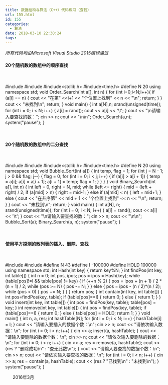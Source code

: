 ```yaml
---
title: 数据结构与算法（C++）代码练习（查找）
url: 155.html
id: 155
categories:
  - 算法
date: 2018-03-10 22:30:24
tags:
---
```


_所有代码均由Microsoft Visual Studio 2015编译通过_      

#### 20个随机数的数组中的顺序查找

 

#include<iostream>
#include<iomanip>
#include<stdlib.h>
#include<time.h>
#define N 20
using namespace std;
void Order_Search(int a\[\], int n)
{
    for (int i=0;i<N;i++){
        if (a\[i\] == n) {
            cout << "在第" <<i+1 << "个位置上找到" << n << "\\n";
            return;
        }
    }
    cout << "未找到\\n";
    return;
}
void main()
{
    int a\[N\],n;
    srand(unsigned(time));
    for (int i = 0; i < N; i++)
    {
        a\[i\] = rand();
        cout << a\[i\] << '\\t';
    }
    cout << "\\n请输入要查找的数：";
    cin >> n;
    cout << "\\n\\n";
    Order_Search(a,n);
    system("pause");
}

   

#### 20个随机数的数组中的二分查找

 

#include<iostream>
#include<iomanip>
#include<stdlib.h>
#include<time.h>
#define N 20
using namespace std;
void Bubble_Sort(int a\[\])
{
    int temp, flag = 1;
    for (int j = N - 1; j > 0 && flag; j--) {
        flag = 0;
        for (int i = 0; i < j; i++) {
            if (a\[i\] > a\[i + 1\]) {
                temp = a\[i\];
                a\[i\] = a\[i + 1\];
                a\[i + 1\] = temp;
                flag = 1;
            }
        }
    }
}
void Binary_Search(int a\[\], int n)
{
    int left = 0, right = N, mid;
    while (left <= right) {
        mid = (left + right) / 2;
        if (a\[mid\] > n) {
            right = mid-1;
        }
        else if (a\[mid\] < n) {
            left = mid+1;
        }
        else {
            cout << "在升序第" << mid + 1 << "个位置上找到" << n << "\\n";
            return;
        }
    }
    cout << "未找到\\n";
    return;
}
void main()
{
    int a\[N\], n;
    srand(unsigned(time));
    for (int i = 0; i < N; i++)
    {
        a\[i\] = rand();
        cout << a\[i\] << '\\t';
    }
    cout << "\\n请输入要查找的数：";
    cin >> n;
    cout << "\\n\\n";
    Bubble_Sort(a);
    Binary_Search(a, n);
    system("pause");
}

   

#### 使用平方探测的散列表的插入、删除、查找

 

#include<iostream>
#include<iomanip>
#define N 43
#define I -100000
#define HOLD 100000
using namespace std;
int Hash(int key)
{
    return key%N;
}
int findPos(int key, int table\[\])
{
    int n = 0;
    int pos, ipos;
    pos = ipos = Hash(key);
    while (table\[pos\]!=I && table\[pos\] != key) {
        if (++n % 2) {
            pos = ipos + (n + 1) / 2 * (n + 1) / 2;
            while (pos >= N) {
                pos -= N;
            }
        }
        else {
            pos = ipos - (n / 2)*(n / 2);
            while (pos < 0) {
                pos += N;
            }
        }
    }
    return pos;
}
int contain(int key, int table\[\])
{
    int pos=findPos(key, table);
    if (table\[pos\]==I) {
        return 0;
    }
    else {
        return 1;
    }
}
void insert(int key, int table\[\])
{
    int pos = findPos(key, table);
    table\[pos\] = key;
}
int remove(int key, int table\[\])
{
    int pos = findPos(key, table);
    if (table\[pos\]==I) {
        return 0;
    }
    else {
        table\[pos\] = HOLD;
        return 1;
    }
}
void main()
{
    int n, a, res;
    int hashTable\[N\];
    for (int i = 0; i < N; i++)
    {
        hashTable\[i\] = I;
    }
    cout << "请输入要插入的数据个数：\\n";
    cin >> n;
    cout << "请依次输入数据：\\n";
    for (int i = 0; i < n; i++) {
        cin >> a;
        insert(a, hashTable);
    }
    cout << "请输入要删除的数据个数：\\n";
    cin >> n;
    cout << "请依次输入要删除的数据：\\n";
    for (int i = 0; i < n; i++) {
        cin >> a;
        res = remove(a, hashTable);
        cout << (res ? "删除成功\\n" : "查无此数\\n");
    }
    cout << "请输入要查找的数据个数：\\n";
    cin >> n;
    cout << "请依次输入要查找的数据：\\n";
    for (int i = 0; i < n; i++) {
        cin >> a;
        res = contain(a, hashTable);
        cout << (res ? "已找到\\n" : "未找到\\n");
    }
    system("pause");
}

      2016年3月